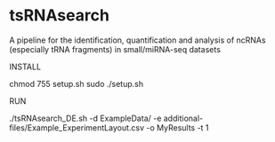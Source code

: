 # tsRNAsearch

A pipeline for the identification, quantification and analysis of ncRNAs (especially tRNA fragments) in small/miRNA-seq datasets

INSTALL

chmod 755 setup.sh
sudo ./setup.sh

RUN

./tsRNAsearch_DE.sh -d ExampleData/ -e additional-files/Example_ExperimentLayout.csv -o MyResults -t 1 
